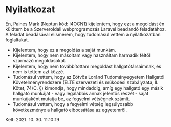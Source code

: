 # Nyilatkozat

Én, Paines Márk (Neptun kód: I4OCN1) kijelentem, hogy ezt a megoldást én küldtem be a Szerveroldali webprogramozás Laravel beadandó feladatához.
A feladat beadásával elismerem, hogy tudomásul vettem a nyilatkozatban foglaltakat.

- Kijelentem, hogy ez a megoldás a saját munkám.
- Kijelentem, hogy nem másoltam vagy használtam harmadik féltől származó megoldásokat.
- Kijelentem, hogy nem továbbítottam megoldást hallgatótársaimnak, és nem is tettem azt közzé.
- Tudomásul vettem, hogy az Eötvös Loránd Tudományegyetem Hallgatói Követelményrendszere (ELTE szervezeti és működési szabályzata, II. Kötet, 74/C. §) kimondja, hogy mindaddig, amíg egy hallgató egy másik hallgató munkáját - vagy legalábbis annak jelentős részét - saját munkájaként mutatja be, az fegyelmi vétségnek számít.
- Tudomásul vettem, hogy a fegyelmi vétség legsúlyosabb következménye a hallgató elbocsátása az egyetemről.

Kelt: 2021. 10. 30. 11:10:19
